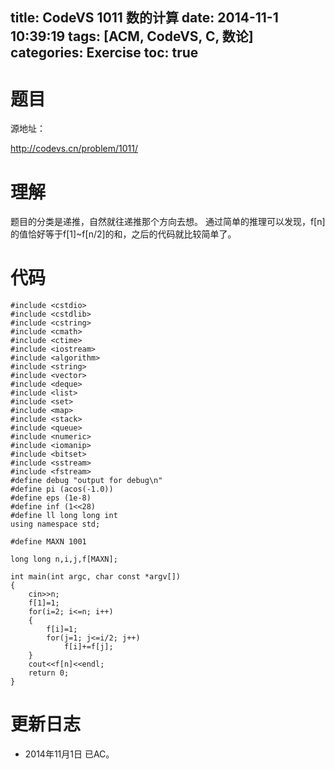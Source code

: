 title: CodeVS 1011 数的计算
date: 2014-11-1 10:39:19
tags: [ACM, CodeVS, C, 数论]
categories: Exercise
toc: true
---
# 题目	
源地址：

http://codevs.cn/problem/1011/

# 理解
题目的分类是递推，自然就往递推那个方向去想。
通过简单的推理可以发现，f[n]的值恰好等于f[1]~f[n/2]的和，之后的代码就比较简单了。

<!-- more -->

# 代码
```
#include <cstdio>
#include <cstdlib>
#include <cstring>
#include <cmath>
#include <ctime>
#include <iostream>
#include <algorithm>
#include <string>
#include <vector>
#include <deque>
#include <list>
#include <set>
#include <map>
#include <stack>
#include <queue>
#include <numeric>
#include <iomanip>
#include <bitset>
#include <sstream>
#include <fstream>
#define debug "output for debug\n"
#define pi (acos(-1.0))
#define eps (1e-8)
#define inf (1<<28)
#define ll long long int
using namespace std;

#define MAXN 1001

long long n,i,j,f[MAXN];

int main(int argc, char const *argv[])
{
    cin>>n;
    f[1]=1;
    for(i=2; i<=n; i++)
    {
        f[i]=1;
        for(j=1; j<=i/2; j++)
            f[i]+=f[j];
    }
    cout<<f[n]<<endl;
    return 0;
}
```

# 更新日志
- 2014年11月1日 已AC。